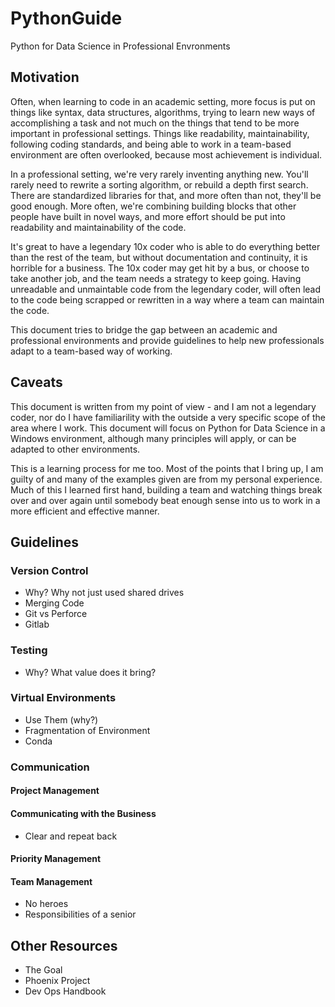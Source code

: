 # PythonGuide
Python for Data Science in Professional Envronments

## Motivation
Often, when learning to code in an academic setting, more focus is put on things like syntax, data structures, algorithms, trying to learn new ways of accomplishing a task and not much on the things that tend to be more important in professional settings. Things like readability, maintainability, following coding standards, and being able to work in a team-based environment are often overlooked, because most achievement is individual. 

In a professional setting, we're very rarely inventing anything new. You'll rarely need to rewrite a sorting algorithm, or rebuild a depth first search. There are standardized libraries for that, and more often than not, they'll be good enough. More often, we're combining building blocks that other people have built in novel ways, and more effort should be put into readability and maintainability of the code. 

It's great to have a legendary 10x coder who is able to do everything better than the rest of the team, but without documentation and continuity, it is horrible for a business. The 10x coder may get hit by a bus, or choose to take another job, and the team needs a strategy to keep going. Having unreadable and unmaintable code from the legendary coder,  will often lead to the code being scrapped or rewritten in a way where a team can maintain the code.

This document tries to bridge the gap between an academic and professional environments and provide guidelines to help new professionals adapt to a team-based way of working.

## Caveats
This document is written from my point of view - and I am not a legendary coder, nor do I have familiarility with the outside a very specific scope of the area where I work. This document will focus on Python for Data Science in a Windows environment, although many principles will apply, or can be adapted to other environments.

This is a learning process for me too. Most of the points that I bring up, I am guilty of and many of the examples given are from my personal experience. Much of this I learned first hand, building a team and watching things break over and over again until somebody beat enough sense into us to work in a more efficient and effective manner.

## Guidelines

### Version Control
* Why? Why not just used shared drives
* Merging Code
* Git vs Perforce
* Gitlab

### Testing
* Why? What value does it bring?

### Virtual Environments
* Use Them (why?)
* Fragmentation of Environment
* Conda

### Communication

#### Project Management

#### Communicating with the Business
* Clear and repeat back

#### Priority Management

#### Team Management
* No heroes
* Responsibilities of a senior

## Other Resources
* The Goal
* Phoenix Project
* Dev Ops Handbook
